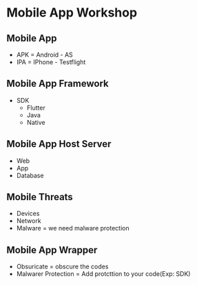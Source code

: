 # Mobile App Workshop

## Mobile App

- APK = Android - AS
- IPA = IPhone - Testflight

## Mobile App Framework

- SDK
  - Flutter
  - Java
  - Native

## Mobile App Host Server

- Web
- App
- Database

## Mobile Threats

- Devices
- Network
- Malware = we need malware protection

## Mobile App Wrapper

- Obsuricate = obscure the codes
- Malwarer Protection = Add protcttion to your code(Exp: SDK)
  